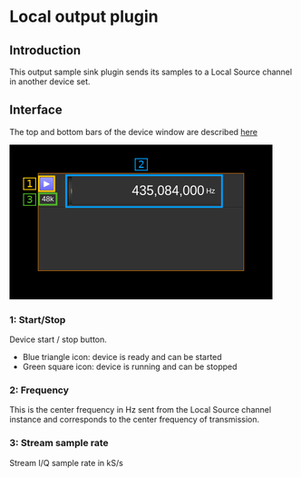 <h1>Local output plugin</h1>

<h2>Introduction</h2>

This output sample sink plugin sends its samples to a Local Source channel in another device set.

<h2>Interface</h2>

The top and bottom bars of the device window are described [here](../../../sdrgui/device/readme.md)

![SDR Local output plugin GUI](../../../doc/img/LocalOutput_plugin.png)

<h3>1: Start/Stop</h3>

Device start / stop button.

  - Blue triangle icon: device is ready and can be started
  - Green square icon: device is running and can be stopped

<h3>2: Frequency</h3>

This is the center frequency in Hz sent from the Local Source channel instance and corresponds to the center frequency of transmission.

<h3>3: Stream sample rate</h3>

Stream I/Q sample rate in kS/s
